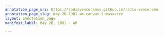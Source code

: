 ```yaml
---
annotation_page_uri: https://radiovenceremos.github.io/radio-venceremos-english-1/annotations/may-26-1981-am-canvas-1-massacre.json
annotation_page_slug: may-26-1981-am-canvas-1-massacre
layout: annotation_page
manifest_label: May 26, 1981 - AM

---
```


